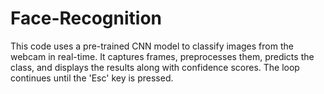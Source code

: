 # Face-Recognition
This code uses a pre-trained CNN model to classify images from the webcam in real-time. It captures frames, preprocesses them, predicts the class, and displays the results along with confidence scores. The loop continues until the 'Esc' key is pressed.

